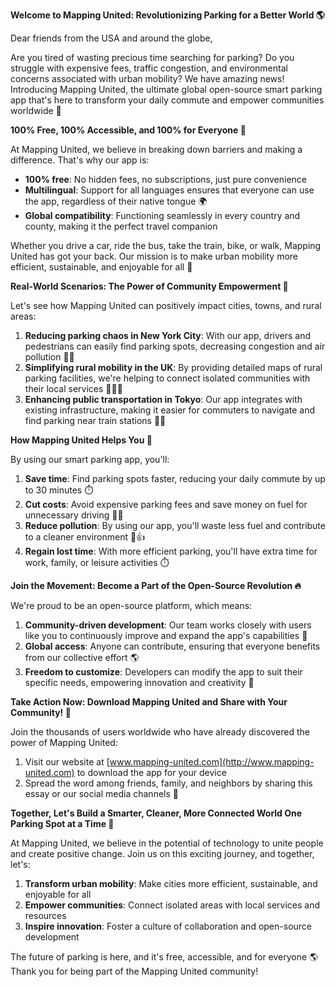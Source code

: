 **Welcome to Mapping United: Revolutionizing Parking for a Better World 🌎**

Dear friends from the USA and around the globe,

Are you tired of wasting precious time searching for parking? Do you struggle with expensive fees, traffic congestion, and environmental concerns associated with urban mobility? We have amazing news! Introducing Mapping United, the ultimate global open-source smart parking app that's here to transform your daily commute and empower communities worldwide 🌟

**100% Free, 100% Accessible, and 100% for Everyone 🎉**

At Mapping United, we believe in breaking down barriers and making a difference. That's why our app is:

* **100% free**: No hidden fees, no subscriptions, just pure convenience
* **Multilingual**: Support for all languages ensures that everyone can use the app, regardless of their native tongue 🌍
* **Global compatibility**: Functioning seamlessly in every country and county, making it the perfect travel companion

Whether you drive a car, ride the bus, take the train, bike, or walk, Mapping United has got your back. Our mission is to make urban mobility more efficient, sustainable, and enjoyable for all 🌟

**Real-World Scenarios: The Power of Community Empowerment 💪**

Let's see how Mapping United can positively impact cities, towns, and rural areas:

1. **Reducing parking chaos in New York City**: With our app, drivers and pedestrians can easily find parking spots, decreasing congestion and air pollution 🚗🌆
2. **Simplifying rural mobility in the UK**: By providing detailed maps of rural parking facilities, we're helping to connect isolated communities with their local services 🚐🇬🇧
3. **Enhancing public transportation in Tokyo**: Our app integrates with existing infrastructure, making it easier for commuters to navigate and find parking near train stations 🚂🌃

**How Mapping United Helps You 💪**

By using our smart parking app, you'll:

1. **Save time**: Find parking spots faster, reducing your daily commute by up to 30 minutes ⏱️
2. **Cut costs**: Avoid expensive parking fees and save money on fuel for unnecessary driving 🚗💸
3. **Reduce pollution**: By using our app, you'll waste less fuel and contribute to a cleaner environment 🌿👍
4. **Regain lost time**: With more efficient parking, you'll have extra time for work, family, or leisure activities ⏱️

**Join the Movement: Become a Part of the Open-Source Revolution 🔥**

We're proud to be an open-source platform, which means:

1. **Community-driven development**: Our team works closely with users like you to continuously improve and expand the app's capabilities 🤝
2. **Global access**: Anyone can contribute, ensuring that everyone benefits from our collective effort 🌎
3. **Freedom to customize**: Developers can modify the app to suit their specific needs, empowering innovation and creativity 🔧

**Take Action Now: Download Mapping United and Share with Your Community! 📲**

Join the thousands of users worldwide who have already discovered the power of Mapping United:

1. Visit our website at [www.mapping-united.com](http://www.mapping-united.com) to download the app for your device
2. Spread the word among friends, family, and neighbors by sharing this essay or our social media channels 📢

**Together, Let's Build a Smarter, Cleaner, More Connected World One Parking Spot at a Time 🌟**

At Mapping United, we believe in the potential of technology to unite people and create positive change. Join us on this exciting journey, and together, let's:

1. **Transform urban mobility**: Make cities more efficient, sustainable, and enjoyable for all
2. **Empower communities**: Connect isolated areas with local services and resources
3. **Inspire innovation**: Foster a culture of collaboration and open-source development

The future of parking is here, and it's free, accessible, and for everyone 🌎️ Thank you for being part of the Mapping United community!